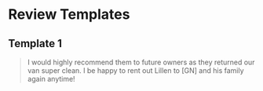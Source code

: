 <link href="../../../styles/custom.css" rel="stylesheet" />

# Review Templates

## Template 1 
> I would highly recommend them to future owners as they returned our van super clean. 
> I be happy to rent out Lillen to [GN] and his family again anytime!